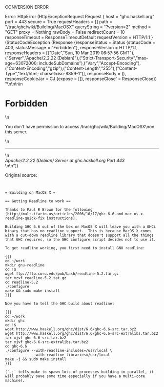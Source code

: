 CONVERSION ERROR

Error: HttpError (HttpExceptionRequest Request {
  host                 = "ghc.haskell.org"
  port                 = 443
  secure               = True
  requestHeaders       = []
  path                 = "/trac/ghc/wiki/Building/MacOSX"
  queryString          = "?version=2"
  method               = "GET"
  proxy                = Nothing
  rawBody              = False
  redirectCount        = 10
  responseTimeout      = ResponseTimeoutDefault
  requestVersion       = HTTP/1.1
}
 (StatusCodeException (Response {responseStatus = Status {statusCode = 403, statusMessage = "Forbidden"}, responseVersion = HTTP/1.1, responseHeaders = [("Date","Sun, 10 Mar 2019 06:57:56 GMT"),("Server","Apache/2.2.22 (Debian)"),("Strict-Transport-Security","max-age=63072000; includeSubDomains"),("Vary","Accept-Encoding"),("Content-Encoding","gzip"),("Content-Length","255"),("Content-Type","text/html; charset=iso-8859-1")], responseBody = (), responseCookieJar = CJ {expose = []}, responseClose' = ResponseClose}) "<!DOCTYPE HTML PUBLIC \"-//IETF//DTD HTML 2.0//EN\">\n<html><head>\n<title>403 Forbidden</title>\n</head><body>\n<h1>Forbidden</h1>\n<p>You don't have permission to access /trac/ghc/wiki/Building/MacOSX\non this server.</p>\n<hr>\n<address>Apache/2.2.22 (Debian) Server at ghc.haskell.org Port 443</address>\n</body></html>\n"))

Original source:

```trac


= Building on MacOS X =

== Getting Readline to work ==

Thanks to Paul R Brown for the following [http://mult.ifario.us/articles/2006/10/17/ghc-6-6-and-mac-os-x-readline-quick-fix instructions].

Building GHC 6.6 out of the box on MacOS X will leave you with a GHCi binary that has no readline support.  This is because MacOS X comes with a cut-down readline library that doesn't support all the things that GHC requires, so the GHC configure script decides not to use it.

To get readline working, you first need to install GNU readline:

{{{
cd ~/work
mkdir gnu-readline
cd !$
wget ftp://ftp.cwru.edu/pub/bash/readline-5.2.tar.gz
tar xzvf readline-5.2.tat.gz
cd readline-5.2
./configure
make && sudo make install
}}}

Now you have to tell the GHC build about readline:

{{{
cd ~/work
mkdir ghc
cd !$
wget http://www.haskell.org/ghc/dist/6.6/ghc-6.6-src.tar.bz2
wget http://www.haskell.org/ghc/dist/6.6/ghc-6.6-src-extralibs.tar.bz2
tar xjvf ghc-6.6-src.tar.bz2
tar xjvf ghc-6.6-src-extralibs.tar.bz2
cd ghc-6.6
./configure --with-readline-includes=/usr/local \
            --with-readline-libraries=/usr/local
make -j && sudo make install
}}}

(`-j` tells make to spawn lots of processes building in parallel, it will probably save some time especially if you have a multi-core machine).
```
